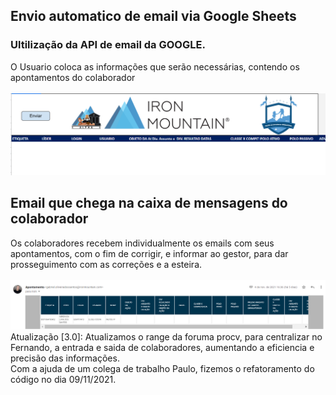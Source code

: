 <!DOCTYPE html>
<html lang="pt-br">
<head>
    <meta charset="UTF-8">
    <meta http-equiv="X-UA-Compatible" content="IE=edge">
    <meta name="viewport" content="width=device-width, initial-scale=1.0">
    
</head>
<body>
    <div style="border: 1px; border-radius: 3px; border-color: aliceblue;">
     <h2> Envio automatico de email via Google Sheets</h2>
     </div>
     <h3> Ultilização da API de email da GOOGLE.</h3>
     <div>O Usuario coloca as informações que serão necessárias, contendo os apontamentos do colaborador</div><br>
     <img style="border-color: #FFFF" width="900px" src="imag/Capturar.PNG"></img>
     <div>
        <h2>Email que chega na caixa de mensagens do colaborador</h2>
        </div>
        <div>Os colaboradores recebem individualmente os emails com seus apontamentos, com o fim de corrigir, e informar ao gestor, para dar prosseguimento com as correções e a esteira.
     </div>
     <br>
     <img width="900px" src="imag/emailEnviado.PNG"></img>
     <div>
      Atualização [3.0]: Atualizamos o range da foruma procv, para centralizar no Fernando, a entrada e saida de colaboradores, aumentando a eficiencia e precisão das informações.
     </div>
     <footer>
        Com a ajuda de um colega de trabalho Paulo, fizemos o refatoramento do código no dia 09/11/2021.
     </footer>
</body>
</html>